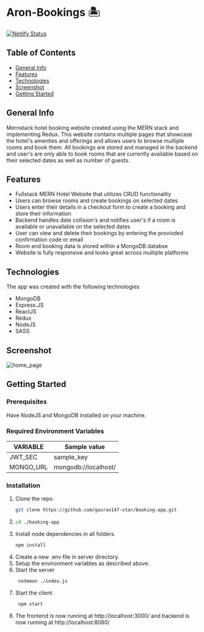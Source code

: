 # Aron-Bookings 🏝

[![Netlify Status](https://api.netlify.com/api/v1/badges/2e5e3ce1-1a33-41c4-a6d3-21be63729647/deploy-status)](https://aronhotelbooking-app.netlify.app)
## Table of Contents
* [General Info](#general-info)
* [Features](#features)
* [Technologies](#technologies)
* [Screenshot](#screenshot)
* [Getting Started](#screenshot)



## General Info
Mernstack hotel booking website created using the MERN stack and implementing Redux. This website contains multiple pages that showcase the hotel's amenties and offerings and allows users to browse multiple rooms and book them. All bookings are stored and managed in the backend and user's are only able to book rooms that are currently available based on their selected dates as well as number of guests.

## Features
* Fullstack MERN Hotel Website that utilizes CRUD functionality 
* Users can browse rooms and create bookings on selected dates
* Users enter their details in a checkout form to create a booking and store their information
* Backend handles date collision's and notifies user's if a room is available or unavailable on the selected dates
* User can view and delete their bookings by entering the provivded confirmation code or email
* Room and booking data is stored within a MongoDB databse
* Website is fully responsive and looks great across multiple platforms


## Technologies
The app was created with the following technologies
* MongoDB
* Express.JS
* ReactJS
* Redux
* NodeJS
* SASS

## Screenshot
![home_page](https://user-images.githubusercontent.com/78996081/176459502-7c8437bd-fcce-4db2-abed-3feef81f9a6c.png)

## Getting Started

### Prerequisites

Have NodeJS and MongoDB installed on your machine.

### Required Environment Variables

VARIABLE | Sample value
---- | ---
JWT_SEC  | sample_key
MONGO_URL  | mongodb://localhost/<Database name>

### Installation

1. Clone the repo
   ```sh
   git clone https://github.com/gaurav147-star/booking-app.git
   ```
2. ```sh
   cd ./booking-app
   ```
3. Install node dependencies in all folders.
   ```sh
   npm install
   ```
4. Create a new .env file in server directory.
5. Setup the environment variables as described above.
6. Start the server
   ```sh
    nodemon ./index.js
   ```
7. Start the client
   ```sh
    npm start
   ```
8. The frontend is now running at http://localhost:3000/  and backend is now running at http://localhost:8080/
